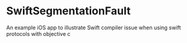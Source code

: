 # SwiftSegmentationFault
An example iOS app to illustrate Swift compiler issue when using swift protocols with objective c
